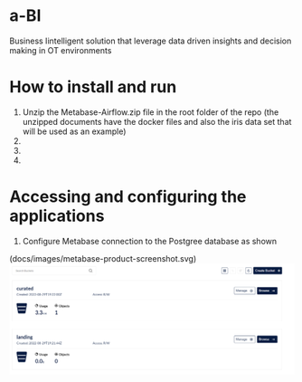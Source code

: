 # a-BI
Business Iintelligent solution that leverage data driven insights and decision making in OT environments 

# How to install and run

  1. Unzip the Metabase-Airflow.zip file in the root folder of the repo (the unzipped documents have the docker files and also the iris data set that will be used as an example)
  2. 
  3. 
  4. 
  
  
  # Accessing and configuring the applications
  
  1. Configure Metabase connection to the Postgree database as shown 
  
(docs/images/metabase-product-screenshot.svg)
![Minio](/figures/MicrosoftTeams-image%20(1).png)
